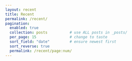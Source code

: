 ```yaml
---
layout: recent
title: Recent
permalink: /recent/
pagination:
  enabled: true
  collection: posts          # use ALL posts in _posts/
  per_page: 15               # change to taste
  sort_field: "date"         # ensure newest first
  sort_reverse: true
  permalink: /recent/page:num/
---
```


